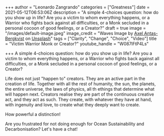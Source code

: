 +++
author = "Leonardo Zangrando"
categories = ["Greatness"]
date = 2021-05-12T06:53:06Z
description = "A simple 4-choices question: how do you show up in life? Are you a victim to whom everything happens, or a Warrior who fights back against all difficulties, or a Monk secluded in a personal cocoon of good feelings, or a Creator?"
draft = true
image = "/images/default-image.jpeg"
image_credit = "Waves Image by [Axel Antas-Bergkvist](https://unsplash.com/@aabergkvist?utm_source=unsplash&utm_medium=referral&utm_content=creditCopyText) on [Unsplash](https://unsplash.com/s/photos/big-waves?utm_source=unsplash&utm_medium=referral&utm_content=creditCopyText)"
tags = ["Clarity", "Change", "Choice", "Video"]
title = "Victim Warrior Monk or Creator?"
youtube_handle = "W087lFtP4Ls"

+++
A simple 4-choices question: how do you show up in life? Are you a victim to whom everything happens, or a Warrior who fights back against all difficulties, or a Monk secluded in a personal cocoon of good feelings, or a Creator?  
  
Life does not just "happen to" creators. They are an active part in the creation of life. Together with all the rest of humanity, the sun, the planets, the entire universe, the laws of physics, all th ethings that determine what will happen next. Creators realise they are part of the continuous creative act, and they act as such. They create, with whatever they have at hand, with ingenuity and love, to create what they deeply want to create.  
  
How powerful a distinction!  
  
Are you frustrated for not doing enough for Ocean Sustainability and Decarbonisation? Let's have a chat!  
  
